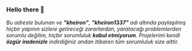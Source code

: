 ### Hello there 👋

_Bu adreste bulunan ve **"kheiron"**, **"kheiron1337"** adı altında paylaşılmış hiçbir yapının sizlere getireceği zararlardan, yaratacağı problemlerden sorumlu değilim, hiçbir sorumluluk **kabul etmiyorum**. Projelerimi kendi **özgür iradenizle** indirdiğiniz andan itibaren tüm sorumluluk size aittir._

<!--
**kheiron1337/kheiron1337** is a ✨ _special_ ✨ repository because its `README.md` (this file) appears on your GitHub profile.

Here are some ideas to get you started:

- 🔭 I’m currently working on ...
- 🌱 I’m currently learning ...
- 👯 I’m looking to collaborate on ...
- 🤔 I’m looking for help with ...
- 💬 Ask me about ...
- 📫 How to reach me: ...
- 😄 Pronouns: ...
- ⚡ Fun fact: ...
-->
